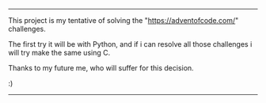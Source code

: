 ----------------------------------------------------------------

This project is my tentative of solving the
"https://adventofcode.com/" challenges.

The first try it will be with Python, and if i can
resolve all those challenges i will try make the same
using C.

Thanks to my future me, who will suffer for this decision.

:)

----------------------------------------------------------------
